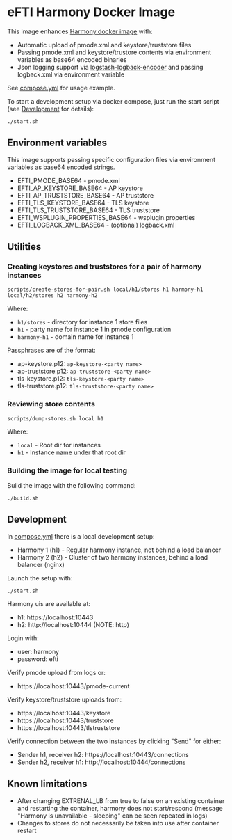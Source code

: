 # eFTI Harmony Docker Image

This image enhances
[Harmony docker image](https://github.com/nordic-institute/harmony-common/blob/main/packaging/ap/docker/Dockerfile)
with:

* Automatic upload of pmode.xml and keystore/truststore files
* Passing pmode.xml and keystore/trustore contents via environment variables as base64 encoded binaries
* Json logging support via [logstash-logback-encoder](https://github.com/logfellow/logstash-logback-encoder) and
  passing logback.xml via environment variable

See [compose.yml](compose.yml) for usage example.

To start a development setup via docker compose, just run the start script (see [Development](#development) for details):
```shell
./start.sh
````

## Environment variables

This image supports passing specific configuration files via environment variables as base64 encoded strings.

* EFTI_PMODE_BASE64 - pmode.xml
* EFTI_AP_KEYSTORE_BASE64 - AP keystore
* EFTI_AP_TRUSTSTORE_BASE64 - AP truststore
* EFTI_TLS_KEYSTORE_BASE64 - TLS keystore
* EFTI_TLS_TRUSTSTORE_BASE64 - TLS truststore
* EFTI_WSPLUGIN_PROPERTIES_BASE64 - wsplugin.properties
* EFTI_LOGBACK_XML_BASE64 - (optional) logback.xml

## Utilities

### Creating keystores and truststores for a pair of harmony instances
```shell
scripts/create-stores-for-pair.sh local/h1/stores h1 harmony-h1 local/h2/stores h2 harmony-h2
```

Where:
* `h1/stores` - directory for instance 1 store files
* `h1` - party name for instance 1 in pmode configuration
* `harmony-h1` - domain name for instance 1

Passphrases are of the format:
* ap-keystore.p12: `ap-keystore-<party name>`
* ap-truststore.p12: `ap-truststore-<party name>`
* tls-keystore.p12: `tls-keystore-<party name>`
* tls-truststore.p12: `tls-truststore-<party name>`

### Reviewing store contents
```shell
scripts/dump-stores.sh local h1
```

Where:
* `local` - Root dir for instances
* `h1` - Instance name under that root dir

### Building the image for local testing
Build the image with the following command:
```shell
./build.sh 
```

## Development

In [compose.yml](compose.yml) there is a local development setup:

* Harmony 1 (h1) - Regular harmony instance, not behind a load balancer
* Harmony 2 (h2) - Cluster of two harmony instances, behind a load balancer (nginx)

Launch the setup with:
```shell
./start.sh
```

Harmony uis are available at:
* h1: https://localhost:10443
* h2: http://localhost:10444 (NOTE: http)

Login with:
* user: harmony
* password: efti

Verify pmode upload from logs or:
* https://localhost:10443/pmode-current

Verify keystore/truststore uploads from:
* https://localhost:10443/keystore
* https://localhost:10443/truststore
* https://localhost:10443/tlstruststore

Verify connection between the two instances by clicking "Send" for either:
* Sender h1, receiver h2: https://localhost:10443/connections
* Sender h2, receiver h1: http://localhost:10444/connections

## Known limitations

* After changing EXTRENAL_LB from true to false on an existing container and restarting the container, harmony
  does not start/respond (message "Harmony is unavailable - sleeping" can be seen repeated in logs)
* Changes to stores do not necessarily be taken into use after container restart
